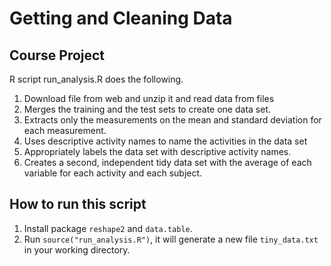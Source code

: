 # Getting and Cleaning Data

## Course Project

R script run_analysis.R does the following.

1. Download file from web and unzip it and read data from files
2. Merges the training and the test sets to create one data set.
3. Extracts only the measurements on the mean and standard deviation for each measurement.
4. Uses descriptive activity names to name the activities in the data set
5. Appropriately labels the data set with descriptive activity names.
6. Creates a second, independent tidy data set with the average of each variable for each activity and each subject.

## How to run this script

1. Install package ```reshape2``` and ```data.table```.
2. Run ```source("run_analysis.R")```, it will generate a new file ```tiny_data.txt``` in your working directory.



